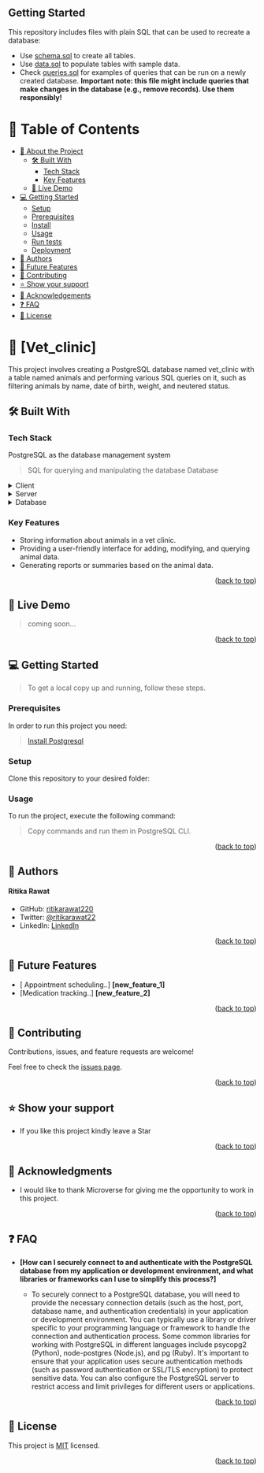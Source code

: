 
## Getting Started

This repository includes files with plain SQL that can be used to recreate a database:

- Use [schema.sql](./schema.sql) to create all tables.
- Use [data.sql](./data.sql) to populate tables with sample data.
- Check [queries.sql](./queries.sql) for examples of queries that can be run on a newly created database. **Important note: this file might include queries that make changes in the database (e.g., remove records). Use them responsibly!**

<a name="readme-top"></a>

# 📗 Table of Contents

- [📖 About the Project](#about-project)
  - [🛠 Built With](#built-with)
    - [Tech Stack](#tech-stack)
    - [Key Features](#key-features)
  - [🚀 Live Demo](#live-demo)
- [💻 Getting Started](#getting-started)
  - [Setup](#setup)
  - [Prerequisites](#prerequisites)
  - [Install](#install)
  - [Usage](#usage)
  - [Run tests](#run-tests)
  - [Deployment](#triangular_flag_on_post-deployment)
- [👥 Authors](#authors)
- [🔭 Future Features](#future-features)
- [🤝 Contributing](#contributing)
- [⭐️ Show your support](#support)
- [🙏 Acknowledgements](#acknowledgements)
- [❓ FAQ](#faq)
- [📝 License](#license)

<!-- PROJECT DESCRIPTION -->

# 📖 [Vet_clinic] <a name="about-project"></a>

This project involves creating a PostgreSQL database named vet_clinic with a table named animals and performing various SQL queries on it, such as filtering animals by name, date of birth, weight, and neutered status.


## 🛠 Built With <a name="built-with"></a>

### Tech Stack <a name="tech-stack"></a>

PostgreSQL as the database management system
> SQL for querying and manipulating the database
> Database

<details>
  <summary>Client</summary>
  <ul>
    <li><a href="https://reactjs.org/">React.js</a></li>
  </ul>
</details>

<details>
  <summary>Server</summary>
  <ul>
    <li><a href="https://expressjs.com/">Express.js</a></li>
  </ul>
</details>

<details>
<summary>Database</summary>
  <ul>
    <li><a href="https://www.postgresql.org/">PostgreSQL</a></li>
  </ul>
</details>

<!-- Features -->

### Key Features <a name="key-features"></a>

- Storing information about animals in a vet clinic.
- Providing a user-friendly interface for adding, modifying, and querying animal data.
- Generating reports or summaries based on the animal data.


<p align="right">(<a href="#readme-top">back to top</a>)</p>

<!-- LIVE DEMO -->

## 🚀 Live Demo <a name="live-demo"></a>

> coming soon...

<p align="right">(<a href="#readme-top">back to top</a>)</p>

<!-- GETTING STARTED -->

## 💻 Getting Started <a name="getting-started"></a>

> To get a local copy up and running, follow these steps.

### Prerequisites

In order to run this project you need:

> [Install Postgresql](https://www.postgresql.org/download/)

### Setup

Clone this repository to your desired folder:

<!--
Example commands:

```sh
  cd my-folder
  git clone git@github.com:ritikarawat220/Vet_clinic.git
```
--->


### Usage

To run the project, execute the following command:
> Copy commands and run them in PostgreSQL CLI.



<p align="right">(<a href="#readme-top">back to top</a>)</p>

<!-- AUTHORS -->

## 👥 Authors <a name="authors"></a>

<h4>Ritika Rawat</h4>

- GitHub: [ritikarawat220](https://github.com/ritikarawat220)
- Twitter: [@ritikarawat22](https://twitter.com/Ritikarawat22)
- LinkedIn: [LinkedIn](https://www.linkedin.com/in/rawatritika/)


<p align="right">(<a href="#readme-top">back to top</a>)</p>

<!-- FUTURE FEATURES -->

## 🔭 Future Features <a name="future-features"></a>

- [ Appointment scheduling..] **[new_feature_1]**
- [Medication tracking..] **[new_feature_2]**

<p align="right">(<a href="#readme-top">back to top</a>)</p>

<!-- CONTRIBUTING -->

## 🤝 Contributing <a name="contributing"></a>

Contributions, issues, and feature requests are welcome!

Feel free to check the [issues page](../../issues/).

<p align="right">(<a href="#readme-top">back to top</a>)</p>

<!-- SUPPORT -->

## ⭐️ Show your support <a name="support"></a>

- If you like this project kindly leave a Star

<p align="right">(<a href="#readme-top">back to top</a>)</p>

<!-- ACKNOWLEDGEMENTS -->

## 🙏 Acknowledgments <a name="acknowledgements"></a>

- I would like to thank Microverse for giving me the opportunity to work in this project.


<p align="right">(<a href="#readme-top">back to top</a>)</p>

<!-- FAQ (optional) -->

## ❓ FAQ <a name="faq"></a>

- **[How can I securely connect to and authenticate with the PostgreSQL database from my application or development environment, and what libraries or frameworks can I use to simplify this process?]**

  - To securely connect to a PostgreSQL database, you will need to provide the necessary connection details (such as the host, port, database name, and authentication credentials) in your application or development environment. You can typically use a library or driver specific to your programming language or framework to handle the connection and authentication process. Some common libraries for working with PostgreSQL in different languages include psycopg2 (Python), node-postgres (Node.js), and pg (Ruby). It's important to ensure that your application uses secure authentication methods (such as password authentication or SSL/TLS encryption) to protect sensitive data. You can also configure the PostgreSQL server to restrict access and limit privileges for different users or applications.


<p align="right">(<a href="#readme-top">back to top</a>)</p>

<!-- LICENSE -->

## 📝 License <a name="license"></a>

This project is [MIT](./LICENSE) licensed.


<p align="right">(<a href="#readme-top">back to top</a>)</p>
